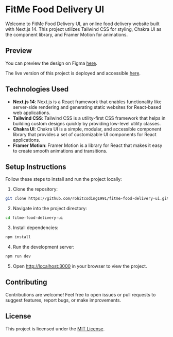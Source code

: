 # FitMe Food Delivery UI

Welcome to FitMe Food Delivery UI, an online food delivery website built with Next.js 14. This project utilizes Tailwind CSS for styling, Chakra UI as the component library, and Framer Motion for animations.

## Preview

You can preview the design on Figma [here](<https://www.figma.com/file/z3noREcW5X8qsMK2Z83zvt/FitMe---Online-Food-Delivery-Website---Full-Version-(Community)?type=design&node-id=1-1003&mode=design&t=tWYDTHDZhhyS8kGR-0>).

The live version of this project is deployed and accessible [here](https://fitme-food-delivery-ui.vercel.app/).

## Technologies Used

- **Next.js 14**: Next.js is a React framework that enables functionality like server-side rendering and generating static websites for React-based web applications.
- **Tailwind CSS**: Tailwind CSS is a utility-first CSS framework that helps in building custom designs quickly by providing low-level utility classes.
- **Chakra UI**: Chakra UI is a simple, modular, and accessible component library that provides a set of customizable UI components for React applications.
- **Framer Motion**: Framer Motion is a library for React that makes it easy to create smooth animations and transitions.

## Setup Instructions

Follow these steps to install and run the project locally:

1. Clone the repository:

```bash
git clone https://github.com/rohitcoding1991/fitme-food-delivery-ui.git
```

2. Navigate into the project directory:

```bash
cd fitme-food-delivery-ui
```

3. Install dependencies:

```bash
npm install
```

4. Run the development server:

```bash
npm run dev
```

5. Open [http://localhost:3000](http://localhost:3000) in your browser to view the project.

## Contributing

Contributions are welcome! Feel free to open issues or pull requests to suggest features, report bugs, or make improvements.

## License

This project is licensed under the [MIT License](LICENSE).
